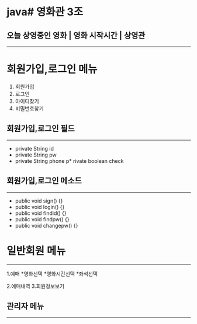 # java# 영화관 3조
## 오늘 상영중인 영화 | 영화 시작시간 |  상영관
---
# 회원가입,로그인 메뉴
1. 회원가입
2. 로그인
3. 아이디찾기
4. 비밀번호찾기

## 회원가입,로그인 필드
---
* private String id
* private String pw
* private String phone
p* rivate boolean check

## 회원가입,로그인 메소드
---
* public void sign() {}
* public void login() {}
* public void findid() {}
* public void findpw() {}
* public void changepw() {}

# 일반회원 메뉴
---
1.예매
    *영화선택
    *영화시간선택
    *좌석선택
  
2.예매내역
3.회원정보보기 

## 관리자 메뉴
---

